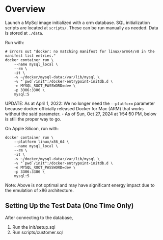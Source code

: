 # Overview

Launch a MySql image initialized with a crm database.  SQL initialization
 scripts are located at `scripts/`.  These can be run manually as needed. Data
 is stored at `./data`.

Run with:

```shell
# Errors out "docker: no matching manifest for linux/arm64/v8 in the manifest list entries."
docker container run \
    --name mysql_local \
    --rm \
    -it \
    -v ~/docker/mysql-data:/var/lib/mysql \
    -v "`pwd`/init":/docker-entrypoint-initdb.d \
    -e MYSQL_ROOT_PASSWORD=dev \
    -p 3306:3306 \
    mysql:5
```


UPDATE: As at April 1, 2022: We no longer need the `--platform` parameter because docker officially released Docker for Mac (ARM) that works without the said parameter. - As of Sun, Oct 27, 2024 at 1:54:50 PM, below is still the proper way to go.

On Apple Silicon, run with: 

```shell
docker container run \
    --platform linux/x86_64 \
    --name mysql_local \
    --rm \
    -it \
    -v ~/docker/mysql-data:/var/lib/mysql \
    -v "`pwd`/init":/docker-entrypoint-initdb.d \
    -e MYSQL_ROOT_PASSWORD=dev \
    -p 3306:3306 \
    mysql:5
```

Note: Above is not optimal and may have significant energy impact due to the emulation of x86 architecture.

## Setting Up the Test Data (One Time Only)
After connecting to the database, 
1.  Run the init/setup.sql 
2.  Run scripts/customer.sql
